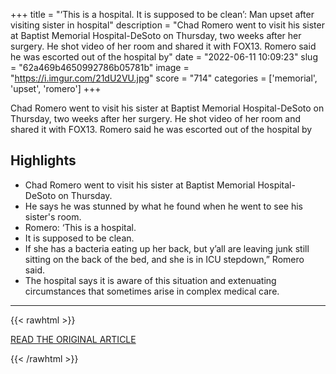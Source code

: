 +++
title = "‘This is a hospital. It is supposed to be clean’: Man upset after visiting sister in hospital"
description = "Chad Romero went to visit his sister at Baptist Memorial Hospital-DeSoto on Thursday, two weeks after her surgery. He shot video of her room and shared it with FOX13. Romero said he was escorted out of the hospital by"
date = "2022-06-11 10:09:23"
slug = "62a469b4650992786b05781b"
image = "https://i.imgur.com/21dU2VU.jpg"
score = "714"
categories = ['memorial', 'upset', 'romero']
+++

Chad Romero went to visit his sister at Baptist Memorial Hospital-DeSoto on Thursday, two weeks after her surgery. He shot video of her room and shared it with FOX13. Romero said he was escorted out of the hospital by

## Highlights

- Chad Romero went to visit his sister at Baptist Memorial Hospital-DeSoto on Thursday.
- He says he was stunned by what he found when he went to see his sister's room.
- Romero: ‘This is a hospital.
- It is supposed to be clean.
- If she has a bacteria eating up her back, but y’all are leaving junk still sitting on the back of the bed, and she is in ICU stepdown,” Romero said.
- The hospital says it is aware of this situation and extenuating circumstances that sometimes arise in complex medical care.

---

{{< rawhtml >}}
  <p class="article-category">
    <a target="_blank" href="https://www.fox13memphis.com/news/local/this-is-hospital-it-is-supposed-be-clean-man-upset-after-visiting-sister-hospital/JMIRK7MIXRGMHO24B5FYN7M6TA/">READ THE ORIGINAL ARTICLE</a>
  </p>
{{< /rawhtml >}}
